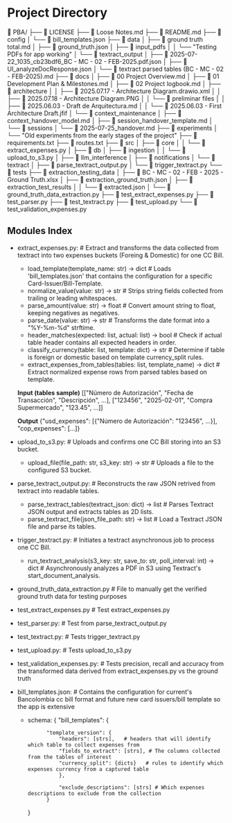 # Project Directory

📁 PBA/
├── 📄 LICENSE
├── 📄 Loose Notes.md
├── 📄 README.md
├── 📁 config
│   └── 📄 bill_templates.json
├── 📁 data
│   ├── 📄 ground truth total.md
│   ├── 📄 ground_truth.json
│   ├── 📁 input_pdfs
│   │   └── "Testing PDFs for app working"
│   └── 📁 textract_output
│       ├── 📄 2025-07-22_1035_cb23bdf6_BC - MC - 02 - FEB-2025.pdf.json
│       ├── 📄 UI_analyzeDocResponse.json
│       └── 📄 textract parsed tables (BC - MC - 02 - FEB-2025).md
├── 📁 docs
│   ├── 📄 00 Project Overview.md
│   ├── 📄 01 Development Plan & Milestones.md
│   ├── 📄 02 Project logbook.md
│   ├── 📁 architecture
│   │   ├── 📄 2025.07.17 - Architecture Diagram.drawio.xml
│   │   ├── 📄 2025.07.18 - Architecture Diagram.PNG
│   │   └── 📁 preliminar files
│   │       ├── 📄 2025.06.03 - Draft de Arquitectura.md
│   │       └── 📄 2025.06.03 - First Architecture Draft.jfif
│   └── 📁 context_maintenance
│       ├── 📄 context_handover_model.md
│       ├── 📄 session_handover_template.md
│       └── 📁 sessions
│           └── 📄 2025-07-25_handover.md
├── 📁 experiments
│   └── "Old experiments from the early stages of the project"
├── 📄 requirements.txt
├── 📄 routes.txt
├── 📁 src
│   ├── 📁 core
│   │   └── 📄 extract_expenses.py
│   ├── 📁 db
│   ├── 📁 ingestion
│   │   └── 📄 upload_to_s3.py
│   ├── 📁 llm_interference
│   ├── 📁 notifications
│   └── 📁 textract
│       ├── 📄 parse_textract_output.py
│       └── 📄 trigger_textract.py
└── 📁 tests
    ├── 📁 extraction_testing_data
    │   ├── 📄 BC - MC - 02 - FEB - 2025 - Ground Truth.xlsx
    │   ├── 📄 extraction_ground_truth.json
    │   ├── 📁 extraction_test_results
    │   │   └── 📄 extracted.json
    │   └── 📄 ground_truth_data_extraction.py
    ├── 📄 test_extract_expenses.py
    ├── 📄 test_parser.py
    ├── 📄 test_textract.py
    ├── 📄 test_upload.py
    └── 📄 test_validation_expenses.py



## Modules Index

- extract_expenses.py:  # Extract and transforms the data collected from textract into two expenses buckets (Foreing & Domestic) for one CC Bill.
    * load_template(template_name: str) -> dict # Loads 'bill_templates.json' that contains the configuration for a specific Card-Issuer/Bill-Template.
    * normalize_value(value: str) -> str # Strips string fields collected from trailing or leading whitespaces.
    * parse_amount(value: str) -> float  # Convert amount string to float, keeping negatives as negatives.
    * parse_date(value: str) -> str # Transforms the date format into a "%Y-%m-%d" strftime.
    * header_matches(expected: list, actual: list) -> bool  # Check if actual table header contains all expected headers in order.
    * classify_currency(table: list, template: dict) -> str  # Determine if table is foreign or domestic based on template currency_split rules.
    * extract_expenses_from_tables(tables: list, template_name) -> dict  # Extract normalized expense rows from parsed tables based on template.

    **Input (tables sample)**
    [["Número de Autorización", "Fecha de Transacción", "Descripción", ...],
    ["123456", "2025-02-01", "Compra Supermercado", "123.45", ...]]

    **Output**
    {"usd_expenses": [{"Número de Autorización": "123456", ...}], "cop_expenses": [...]}

- upload_to_s3.py:  # Uploads and confirms one CC Bill storing into an S3 bucket.
    * upload_file(file_path: str, s3_key: str) -> str  # Uploads a file to the configured S3 bucket.

- parse_textract_output.py: # Reconstructs the raw JSON retrived from textract into readable tables.
    * parse_textract_tables(textract_json: dict) -> list  # Parses Textract JSON output and extracts tables as 2D lists.
    * parse_textract_file(json_file_path: str) -> list  # Load a Textract JSON file and parse its tables.

- trigger_textract.py:  # Initiates a textract asynchronous job to process one CC Bill.
    * run_textract_analysis(s3_key: str, save_to: str, poll_interval: int) -> dict  # Asynchronously analyzes a PDF in S3 using Textract's start_document_analysis.

- ground_truth_data_extraction.py # File to manually get the verified ground truth data for testing purposes

- test_extract_expenses.py # Test extract_expenses.py

- test_parser.py: # Test from parse_textract_output.py

- test_textract.py: # Tests trigger_textract.py

- test_upload.py: # Tests upload_to_s3.py

- test_validation_expenses.py: # Tests precision, recall and accuracy from the transformed data derived from extract_expenses.py vs the ground truth

- bill_templates.json: # Contains the configuration for current's Bancolombia cc bill format and future new card issuers/bill template so the app is extensive
    * schema:
        {
            "bill_templates": {
                
                "template_version": {
                    "headers": [strs],   # headers that will identify which table to collect expenses from
                    "fields_to_extract": [strs], # The columns collected from the tables of interest
                    "currency_split": {dicts}   # rules to identify which expenses currency from a captured table
                    },
                    
                    "exclude_descriptions": [strs] # Which expenses descriptions to exclude from the collection
                }
        }
        

